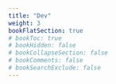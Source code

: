 ```yaml
---
title: "Dev"
weight: 3
bookFlatSection: true
# bookToc: true
# bookHidden: false
# bookCollapseSection: false
# bookComments: false
# bookSearchExclude: false
---
```

